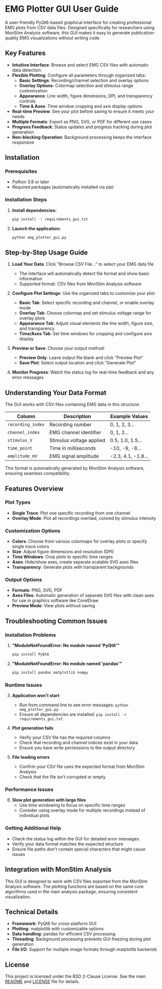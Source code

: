 # EMG Plotter GUI User Guide

A user-friendly PyQt6-based graphical interface for creating professional EMG plots from CSV data files. Designed specifically for researchers using MonStim Analysis software, this GUI makes it easy to generate publication-quality EMG visualizations without writing code.

## Key Features

- **Intuitive Interface**: Browse and select EMG CSV files with automatic data detection
- **Flexible Plotting**: Configure all parameters through organized tabs:
  - **Basic Settings**: Recording/channel selection and overlay options
  - **Overlay Options**: Colormap selection and stimulus range customization
  - **Appearance**: Line width, figure dimensions, DPI, and transparency controls
  - **Time & Axes**: Time window cropping and axis display options
- **Real-time Preview**: See your plot before saving to ensure it meets your needs
- **Multiple Formats**: Export as PNG, SVG, or PDF for different use cases
- **Progress Feedback**: Status updates and progress tracking during plot generation
- **Non-blocking Operation**: Background processing keeps the interface responsive

## Installation

### Prerequisites
- Python 3.8 or later
- Required packages (automatically installed via pip)

### Installation Steps

1. **Install dependencies:**
   ```bash
   pip install -r requirements_gui.txt
   ```

2. **Launch the application:**
   ```bash
   python emg_plotter_gui.py
   ```

## Step-by-Step Usage Guide

1. **Load Your Data**: Click "Browse CSV File..." to select your EMG data file
   - The interface will automatically detect file format and show basic information
   - Supported format: CSV files from MonStim Analysis software

2. **Configure Plot Settings**: Use the organized tabs to customize your plot:
   - **Basic Tab**: Select specific recording and channel, or enable overlay mode
   - **Overlay Tab**: Choose colormap and set stimulus voltage range for overlay plots
   - **Appearance Tab**: Adjust visual elements like line width, figure size, and transparency
   - **Time/Axes Tab**: Set time windows for cropping and configure axis display

3. **Preview or Save**: Choose your output method:
   - **Preview Only**: Leave output file blank and click "Preview Plot"
   - **Save Plot**: Select output location and click "Generate Plot"

4. **Monitor Progress**: Watch the status log for real-time feedback and any error messages

## Understanding Your Data Format

The GUI works with CSV files containing EMG data in this structure:

| Column | Description | Example Values |
|--------|-------------|----------------|
| `recording_index` | Recording number | 0, 1, 2, 3... |
| `channel_index` | EMG channel identifier | 0, 1, 2... |
| `stimulus_V` | Stimulus voltage applied | 0.5, 1.0, 1.5... |
| `time_point` | Time in milliseconds | -10, -9, -8... |
| `amplitude_mV` | EMG signal amplitude | -2.3, 4.1, -1.8... |

This format is automatically generated by MonStim Analysis software, ensuring seamless compatibility.

## Features Overview

### Plot Types
- **Single Trace**: Plot one specific recording from one channel
- **Overlay Mode**: Plot all recordings overlaid, colored by stimulus intensity

### Customization Options
- **Colors**: Choose from various colormaps for overlay plots or specify single trace colors
- **Size**: Adjust figure dimensions and resolution (DPI)
- **Time Windows**: Crop plots to specific time ranges
- **Axes**: Hide/show axes, create separate scalable SVG axes files
- **Transparency**: Generate plots with transparent backgrounds

### Output Options
- **Formats**: PNG, SVG, PDF
- **Axes Files**: Automatic generation of separate SVG files with clean axes for use in graphics software like CorelDraw
- **Preview Mode**: View plots without saving

## Troubleshooting Common Issues

### Installation Problems

1. **"ModuleNotFoundError: No module named 'PyQt6'"**
   ```bash
   pip install PyQt6
   ```

2. **"ModuleNotFoundError: No module named 'pandas'"**
   ```bash
   pip install pandas matplotlib numpy
   ```

### Runtime Issues

3. **Application won't start**
   - Run from command line to see error messages: `python emg_plotter_gui.py`
   - Ensure all dependencies are installed: `pip install -r requirements_gui.txt`

4. **Plot generation fails**
   - Verify your CSV file has the required columns
   - Check that recording and channel indices exist in your data
   - Ensure you have write permissions to the output directory

5. **File loading errors**
   - Confirm your CSV file uses the expected format from MonStim Analysis
   - Check that the file isn't corrupted or empty

### Performance Issues

6. **Slow plot generation with large files**
   - Use time windowing to focus on specific time ranges
   - Consider using overlay mode for multiple recordings instead of individual plots

### Getting Additional Help

- Check the status log within the GUI for detailed error messages
- Verify your data format matches the expected structure
- Ensure file paths don't contain special characters that might cause issues

## Integration with MonStim Analysis

This GUI is designed to work with CSV files exported from the MonStim Analysis software. The plotting functions are based on the same core algorithms used in the main analysis package, ensuring consistent visualization.

## Technical Details

- **Framework**: PyQt6 for cross-platform GUI
- **Plotting**: matplotlib with customizable options
- **Data handling**: pandas for efficient CSV processing
- **Threading**: Background processing prevents GUI freezing during plot generation
- **File I/O**: Support for multiple image formats through matplotlib backends

## License

This project is licensed under the BSD 2-Clause License. See the main [README](README.md) and [LICENSE](LICENSE) file for details.
